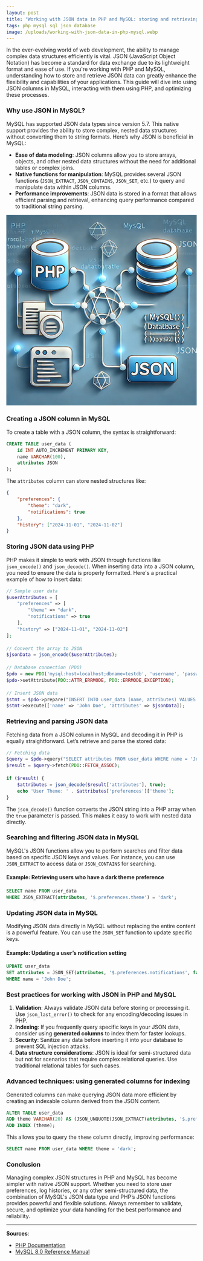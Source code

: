```yaml
---
layout: post
title: "Working with JSON data in PHP and MySQL: storing and retrieving complex structures"
tags: php mysql sql json database
image: /uploads/working-with-json-data-in-php-mysql.webp
---
```

In the ever-evolving world of web development, the ability to manage complex data structures efficiently is vital. JSON (JavaScript Object Notation) has become a standard for data exchange due to its lightweight format and ease of use. If you're working with PHP and MySQL, understanding how to store and retrieve JSON data can greatly enhance the flexibility and capabilities of your applications. This guide will dive into using JSON columns in MySQL, interacting with them using PHP, and optimizing these processes.

### Why use JSON in MySQL?

MySQL has supported JSON data types since version 5.7. This native support provides the ability to store complex, nested data structures without converting them to string formats. Here’s why JSON is beneficial in MySQL:

- **Ease of data modeling**: JSON columns allow you to store arrays, objects, and other nested data structures without the need for additional tables or complex joins.
- **Native functions for manipulation**: MySQL provides several JSON functions (`JSON_EXTRACT`, `JSON_CONTAINS`, `JSON_SET`, etc.) to query and manipulate data within JSON columns.
- **Performance improvements**: JSON data is stored in a format that allows efficient parsing and retrieval, enhancing query performance compared to traditional string parsing.

![working-with-json-data-in-php-mysql](/uploads/working-with-json-data-in-php-mysql.webp)

### Creating a JSON column in MySQL

To create a table with a JSON column, the syntax is straightforward:

```sql
CREATE TABLE user_data (
    id INT AUTO_INCREMENT PRIMARY KEY,
    name VARCHAR(100),
    attributes JSON
);
```

The `attributes` column can store nested structures like:

```json
{
    "preferences": {
        "theme": "dark",
        "notifications": true
    },
    "history": ["2024-11-01", "2024-11-02"]
}
```

### Storing JSON data using PHP

PHP makes it simple to work with JSON through functions like `json_encode()` and `json_decode()`. When inserting data into a JSON column, you need to ensure the data is properly formatted. Here's a practical example of how to insert data:

```php
// Sample user data
$userAttributes = [
    "preferences" => [
        "theme" => "dark",
        "notifications" => true
    ],
    "history" => ["2024-11-01", "2024-11-02"]
];

// Convert the array to JSON
$jsonData = json_encode($userAttributes);

// Database connection (PDO)
$pdo = new PDO('mysql:host=localhost;dbname=testdb', 'username', 'password');
$pdo->setAttribute(PDO::ATTR_ERRMODE, PDO::ERRMODE_EXCEPTION);

// Insert JSON data
$stmt = $pdo->prepare("INSERT INTO user_data (name, attributes) VALUES (:name, :attributes)");
$stmt->execute(['name' => 'John Doe', 'attributes' => $jsonData]);
```

### Retrieving and parsing JSON data

Fetching data from a JSON column in MySQL and decoding it in PHP is equally straightforward. Let’s retrieve and parse the stored data:

```php
// Fetching data
$query = $pdo->query("SELECT attributes FROM user_data WHERE name = 'John Doe'");
$result = $query->fetch(PDO::FETCH_ASSOC);

if ($result) {
    $attributes = json_decode($result['attributes'], true);
    echo 'User Theme: ' . $attributes['preferences']['theme'];
}
```

The `json_decode()` function converts the JSON string into a PHP array when the `true` parameter is passed. This makes it easy to work with nested data directly.

### Searching and filtering JSON data in MySQL

MySQL's JSON functions allow you to perform searches and filter data based on specific JSON keys and values. For instance, you can use `JSON_EXTRACT` to access data or `JSON_CONTAINS` for searching.

#### Example: Retrieving users who have a dark theme preference

```sql
SELECT name FROM user_data
WHERE JSON_EXTRACT(attributes, '$.preferences.theme') = 'dark';
```

### Updating JSON data in MySQL

Modifying JSON data directly in MySQL without replacing the entire content is a powerful feature. You can use the `JSON_SET` function to update specific keys.

#### Example: Updating a user’s notification setting

```sql
UPDATE user_data
SET attributes = JSON_SET(attributes, '$.preferences.notifications', false)
WHERE name = 'John Doe';
```

### Best practices for working with JSON in PHP and MySQL

1. **Validation**: Always validate JSON data before storing or processing it. Use `json_last_error()` to check for any encoding/decoding issues in PHP.
2. **Indexing**: If you frequently query specific keys in your JSON data, consider using **generated columns** to index them for faster lookups.
3. **Security**: Sanitize any data before inserting it into your database to prevent SQL injection attacks.
4. **Data structure considerations**: JSON is ideal for semi-structured data but not for scenarios that require complex relational queries. Use traditional relational tables for such cases.

### Advanced techniques: using generated columns for indexing

Generated columns can make querying JSON data more efficient by creating an indexable column derived from the JSON content.

```sql
ALTER TABLE user_data
ADD theme VARCHAR(20) AS (JSON_UNQUOTE(JSON_EXTRACT(attributes, '$.preferences.theme'))) STORED,
ADD INDEX (theme);
```

This allows you to query the `theme` column directly, improving performance:

```sql
SELECT name FROM user_data WHERE theme = 'dark';
```

### Conclusion

Managing complex JSON structures in PHP and MySQL has become simpler with native JSON support. Whether you need to store user preferences, log histories, or any other semi-structured data, the combination of MySQL's JSON data type and PHP’s JSON functions provides powerful and flexible solutions. Always remember to validate, secure, and optimize your data handling for the best performance and reliability.

---

**Sources**:
- [PHP Documentation](https://www.php.net/manual/en/)
- [MySQL 8.0 Reference Manual](https://dev.mysql.com/doc/refman/8.0/en/json.html)